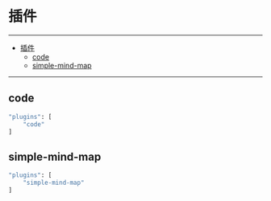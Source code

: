 # 插件

---

- [插件](#插件)
  - [code](#code)
  - [simple-mind-map](#simple-mind-map)

---

## code

``` sh
"plugins": [
    "code"
]
```

## simple-mind-map

``` sh
"plugins": [
    "simple-mind-map"
]
```
